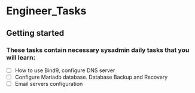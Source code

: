 # Engineer_Tasks



## Getting started
### These tasks contain necessary sysadmin daily tasks that you will learn:
- [ ] How to use Bind9, configure DNS server
- [ ] Configure Mariadb database. Database Backup and Recovery
- [ ] Email servers configuration
